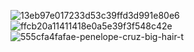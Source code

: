 ![13eb97e017233d53c39ffd3d991e80e6](https://github.com/user-attachments/assets/e0ee0dec-d1ad-463b-a145-276b4e5b5c88)
![ffcb20a11411418e0a5e39f3f548c42e](https://github.com/user-attachments/assets/8314d6b2-1630-4ff3-9b35-2c54deece3a1)
![555cfa4fafae-penelope-cruz-big-hair-t](https://github.com/user-attachments/assets/38cc9b87-4090-452e-915c-5a97fbfbb4b9)
